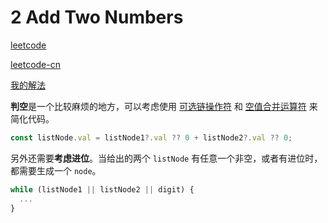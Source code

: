 # 2 Add Two Numbers

[leetcode](https://leetcode.com/problems/add-two-numbers/)

[leetcode-cn](https://leetcode-cn.com/problems/add-two-numbers/)

[我的解法](https://github.com/ModyQyW/leetcode/blob/main/1.add-two-numbers.ts)

**判空**是一个比较麻烦的地方，可以考虑使用 [可选链操作符](https://developer.mozilla.org/en-US/docs/Web/JavaScript/Reference/Operators/Optional_chaining) 和 [空值合并运算符](https://developer.mozilla.org/en-US/docs/Web/JavaScript/Reference/Operators/Nullish_coalescing_operator) 来简化代码。

```ts
const listNode.val = listNode1?.val ?? 0 + listNode2?.val ?? 0;
```

另外还需要**考虑进位**。当给出的两个 `listNode` 有任意一个非空，或者有进位时，都需要生成一个 `node`。

```ts
while (listNode1 || listNode2 || digit) {
  ...
}
```
